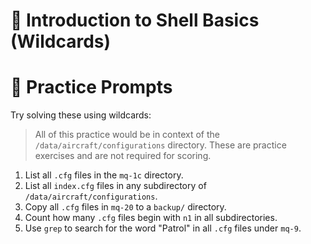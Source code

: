 # 🐚 Introduction to Shell Basics (Wildcards)

# 🧪 Practice Prompts

Try solving these using wildcards:

> All of this practice would be in context of the `/data/aircraft/configurations` directory.  These are practice exercises and are not required for scoring.

1. List all `.cfg` files in the `mq-1c` directory.
2. List all `index.cfg` files in any subdirectory of `/data/aircraft/configurations`.
3. Copy all `.cfg` files in `mq-20` to a `backup/` directory.
4. Count how many `.cfg` files begin with `n1` in all subdirectories.
5. Use `grep` to search for the word "Patrol" in all `.cfg` files under `mq-9`.


